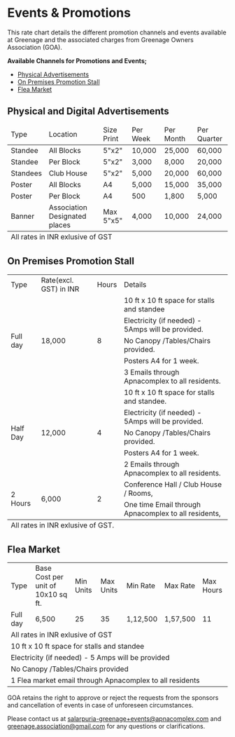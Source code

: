 # Events & Promotions

This rate chart details the different promotion channels and events available at Greenage and the associated charges from Greenage Owners Association (GOA).

__Available Channels for Promotions and Events;__

- <a href="#ads">Physical Advertisements</a>
- <a href="#stall">On Premises Promotion Stall</a>
- <a href="#fleamarket">Flea Market</a>


## Physical and Digital Advertisements

<table>
    <thead>
       <tr>
        <td>Type</td>
        <td>Location</td>
        <td>Size Print</td>
        <td>Per Week</td>
        <td>Per Month</td>
        <td>Per Quarter</td>
        </tr>
    </thead>
        <tr>
        <td>Standee</td>
        <td>All Blocks</td>
        <td>5"x2"</td>
        <td>10,000</td>
        <td>25,000</td>
        <td>60,000</td>
    </tr>
    <tr>
        <td>Standee</td>
        <td>Per Block</td>
        <td>5"x2"</td>
        <td>3,000</td>
        <td>8,000</td>
        <td>20,000</td>
    </tr>
    <tr>
        <td>Standees</td>
        <td>Club House</td>
        <td>5"x2"</td>
        <td>5,000</td>
        <td>20,000</td>
        <td>60,000</td>
    </tr>
    <tr>
        <td>Poster</td>
        <td>All Blocks</td>
        <td>A4</td>
        <td>5,000</td>
        <td>15,000</td>
        <td>35,000</td>
    </tr>
    <tr>
        <td>Poster</td>
        <td>Per Block</td>
        <td>A4</td>
        <td>500</td>
        <td>1,800</td>
        <td>5,000</td>
    </tr>
    <tr>
        <td>Banner</td>
        <td>Association Designated places</td>
        <td>Max 5"x5"</td>
        <td>4,000</td>
        <td>10,000</td>
        <td>24,000</td>
    </tr>
    <tfoot><tr><td colspan="6">All rates in INR exlusive of GST</td></tr></tfoot>
</table>


## On Premises Promotion Stall

<table>
    <tr>
        <td>Type</td>
        <td>Rate(excl. GST) in INR</td>
        <td>Hours</td>
        <td>Details</td>
    </tr>
    <tr>
        <td rowspan="5">Full day</td>
        <td rowspan="5">18,000</td>
        <td rowspan="5">8</td>
        <td>10 ft x 10 ft space for stalls and standee</td>
    </tr>
    <tr>
        <td>Electricity (if needed) - 5Amps will be provided.</td>
    </tr>
    <tr>
        <td>No Canopy /Tables/Chairs provided.</td>
    </tr>
    <tr>
        <td>Posters A4 for 1 week.</td>
    </tr>
    <tr>
        <td>3 Emails through Apnacomplex to all residents.</td>
    </tr>
    <tr>
        <td rowspan="5">Half Day</td>
        <td rowspan="5">12,000</td>
        <td rowspan="5">4</td>
        <td>10 ft x 10 ft space for stalls and standee.</td>
    </tr>
    <tr>
        <td>Electricity (if needed) - 5Amps will be provided.</td>
    </tr>
    <tr>
        <td>No Canopy /Tables/Chairs provided.</td>
    </tr>
    <tr>
        <td>Posters A4 for 1 week.</td>
    </tr>
    <tr>
        <td>2 Emails through Apnacomplex to all residents.</td>
    </tr>
    <tr>
        <td rowspan="2">2 Hours</td>
        <td rowspan="2">6,000</td>
        <td rowspan="2">2</td>
        <td>Conference Hall / Club House / Rooms,</td>
    </tr>
    <tr>
         <td>One time Email through Apnacomplex to all residents,</td>
    </tr>
    <tfoot><tr><td colspan="6">All rates in INR exlusive of GST.</td></tr></tfoot>
</table>

## Flea Market

<table>
    <tr>
        <td>Type</td>
        <td>Base Cost per unit of 10x10 sq ft.</td>
        <td>Min Units</td>
        <td>Max Units</td>
        <td>Min Rate</td>
        <td>Max Rate</td>
        <td>Max Hours </td>
    </tr>
    <tr>
        <td>Full day</td>
        <td>6,500</td>
        <td>25</td>
        <td>35</td>
        <td>1,12,500</td>
        <td>1,57,500</td>
        <td>11</td>
    </tr>
    <tr>
        <td colspan="7">All rates in INR exlusive of GST</td>
    </tr>
     <tr>
        <td colspan="7">10 ft x 10 ft space for stalls and standee</td>
    </tr>
    <tr>
        <td colspan="7">Electricity (if needed) - 5 Amps will be provided</td>
    </tr>
    <tr>
        <td colspan="7">No Canopy /Tables/Chairs provided</td>
    </tr>
    <tr>
        <td colspan="7">1 Flea market email through Apnacomplex to all residents</td>
    </tr>
</table>


GOA retains the right to approve or reject the requests from the sponsors and cancellation of events in case of unforeseen circumstances.

Please contact us at salarpuria-greenage+events@apnacomplex.com and greenage.association@gmail.com for any questions or clarifications.
